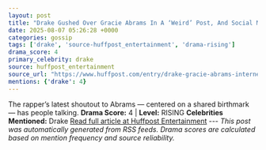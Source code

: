 ```yaml
---
layout: post
title: "Drake Gushed Over Gracie Abrams In A ‘Weird’ Post, And Social Media Users Are Side-Eyeing Him"
date: 2025-08-07 05:26:28 +0000
categories: gossip
tags: ['drake', 'source-huffpost_entertainment', 'drama-rising']
drama_score: 4
primary_celebrity: drake
source: huffpost_entertainment
source_url: "https://www.huffpost.com/entry/drake-gracie-abrams-internet-backlash_n_689224f4e4b044af87ac5793"
mentions: {'drake': 4}
---
```


The rapper’s latest shoutout to Abrams — centered on a shared birthmark — has people talking. **Drama Score:** 4 | **Level:** RISING **Celebrities Mentioned:** Drake [Read full article at Huffpost Entertainment](https://www.huffpost.com/entry/drake-gracie-abrams-internet-backlash_n_689224f4e4b044af87ac5793) --- *This post was automatically generated from RSS feeds. Drama scores are calculated based on mention frequency and source reliability.*